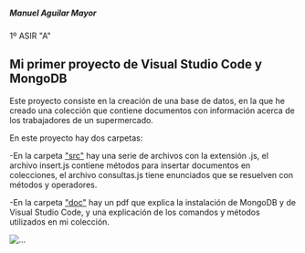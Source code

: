 <h5>Manuel Aguilar Mayor</h5>                              1º ASIR "A"

<h2>Mi primer proyecto de Visual Studio Code y MongoDB</h2>

Este proyecto consiste en la creación de una base de datos, en la que he creado una colección que contiene documentos con información acerca de los trabajadores de un supermercado.

En este proyecto hay dos carpetas:

-En la carpeta ["src"](https://github.com/AguilarMayorManuel/VSCmongoDB_01/tree/main/src) hay una serie de archivos con la extensión .js, el archivo insert.js contiene métodos para insertar documentos en colecciones, el archivo consultas.js tiene enunciados que se resuelven con métodos y operadores.

-En la carpeta ["doc"](https://github.com/AguilarMayorManuel/VSCmongoDB_01/tree/main/doc) hay un pdf que explica la instalación de MongoDB y de Visual Studio Code, y una explicación de los comandos y métodos utilizados en mi colección. 

                     
![...](https://encrypted-tbn0.gstatic.com/images?q=tbn:ANd9GcQHDN7Vm-3XJ2BiV3GoEmAc3Y68Q0LTFejjwg&usqp=CAU)